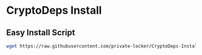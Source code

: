 # CryptoDeps Install

## Easy Install Script
```sh
wget https://raw.githubusercontent.com/private-locker/CryptoDeps-Install/master/script.sh && sudo /bin/bash script.sh
```